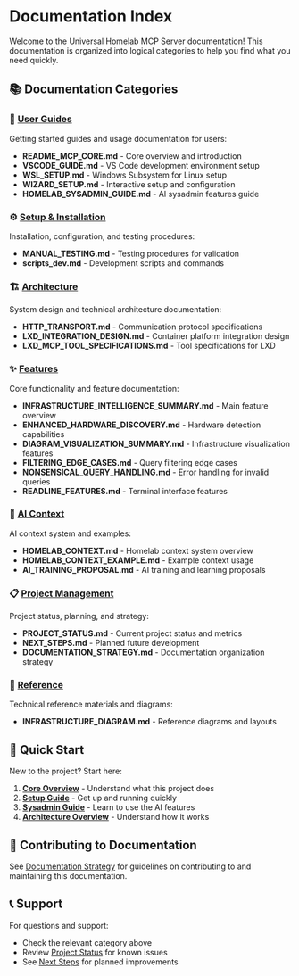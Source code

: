 # Documentation Index

Welcome to the Universal Homelab MCP Server documentation! This documentation is organized into logical categories to help you find what you need quickly.

## 📚 Documentation Categories

### 👥 [User Guides](user-guides/)
Getting started guides and usage documentation for users:
- **README_MCP_CORE.md** - Core overview and introduction
- **VSCODE_GUIDE.md** - VS Code development environment setup  
- **WSL_SETUP.md** - Windows Subsystem for Linux setup
- **WIZARD_SETUP.md** - Interactive setup and configuration
- **HOMELAB_SYSADMIN_GUIDE.md** - AI sysadmin features guide

### ⚙️ [Setup & Installation](setup/)
Installation, configuration, and testing procedures:
- **MANUAL_TESTING.md** - Testing procedures for validation
- **scripts_dev.md** - Development scripts and commands

### 🏗️ [Architecture](architecture/) 
System design and technical architecture documentation:
- **HTTP_TRANSPORT.md** - Communication protocol specifications
- **LXD_INTEGRATION_DESIGN.md** - Container platform integration design
- **LXD_MCP_TOOL_SPECIFICATIONS.md** - Tool specifications for LXD

### ✨ [Features](features/)
Core functionality and feature documentation:
- **INFRASTRUCTURE_INTELLIGENCE_SUMMARY.md** - Main feature overview
- **ENHANCED_HARDWARE_DISCOVERY.md** - Hardware detection capabilities
- **DIAGRAM_VISUALIZATION_SUMMARY.md** - Infrastructure visualization features
- **FILTERING_EDGE_CASES.md** - Query filtering edge cases
- **NONSENSICAL_QUERY_HANDLING.md** - Error handling for invalid queries
- **READLINE_FEATURES.md** - Terminal interface features

### 🤖 [AI Context](context/)
AI context system and examples:
- **HOMELAB_CONTEXT.md** - Homelab context system overview
- **HOMELAB_CONTEXT_EXAMPLE.md** - Example context usage
- **AI_TRAINING_PROPOSAL.md** - AI training and learning proposals

### 📋 [Project Management](project/)
Project status, planning, and strategy:
- **PROJECT_STATUS.md** - Current project status and metrics
- **NEXT_STEPS.md** - Planned future development
- **DOCUMENTATION_STRATEGY.md** - Documentation organization strategy

### 📖 [Reference](reference/)
Technical reference materials and diagrams:
- **INFRASTRUCTURE_DIAGRAM.md** - Reference diagrams and layouts

## 🚀 Quick Start

New to the project? Start here:

1. **[Core Overview](user-guides/README_MCP_CORE.md)** - Understand what this project does
2. **[Setup Guide](user-guides/WIZARD_SETUP.md)** - Get up and running quickly
3. **[Sysadmin Guide](user-guides/HOMELAB_SYSADMIN_GUIDE.md)** - Learn to use the AI features
4. **[Architecture Overview](architecture/)** - Understand how it works

## 🔄 Contributing to Documentation

See [Documentation Strategy](project/DOCUMENTATION_STRATEGY.md) for guidelines on contributing to and maintaining this documentation.

## 📞 Support

For questions and support:
- Check the relevant category above
- Review [Project Status](project/PROJECT_STATUS.md) for known issues
- See [Next Steps](project/NEXT_STEPS.md) for planned improvements